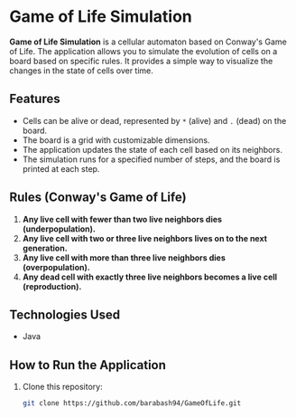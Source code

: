 # Game of Life Simulation

**Game of Life Simulation** is a cellular automaton based on Conway's Game of Life. The application allows you to simulate the evolution of cells on a board based on specific rules. It provides a simple way to visualize the changes in the state of cells over time.

## Features
- Cells can be alive or dead, represented by `*` (alive) and `.` (dead) on the board.
- The board is a grid with customizable dimensions.
- The application updates the state of each cell based on its neighbors.
- The simulation runs for a specified number of steps, and the board is printed at each step.

## Rules (Conway's Game of Life)
1. **Any live cell with fewer than two live neighbors dies (underpopulation).**
2. **Any live cell with two or three live neighbors lives on to the next generation.**
3. **Any live cell with more than three live neighbors dies (overpopulation).**
4. **Any dead cell with exactly three live neighbors becomes a live cell (reproduction).**

## Technologies Used
- Java

## How to Run the Application
1. Clone this repository:
   ```bash
   git clone https://github.com/barabash94/GameOfLife.git
